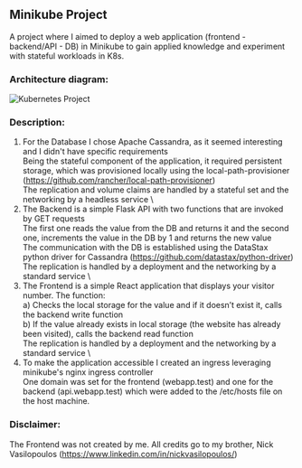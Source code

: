 ## **Minikube Project**

A project where I aimed to deploy a web application (frontend - backend/API - DB) in Minikube to gain applied knowledge and experiment with stateful workloads in K8s.

### **Architecture diagram:**

![Kubernetes Project](https://user-images.githubusercontent.com/68524920/221428695-b878d366-5471-4e00-928d-da48df0508f1.png)


### **Description:**
1. For the Database I chose Apache Cassandra, as it seemed interesting and I didn't have specific requirements \
Being the stateful component of the application, it required persistent storage, which was provisioned locally using the local-path-provisioner (https://github.com/rancher/local-path-provisioner) \
The replication and volume claims are handled by a stateful set and the networking by a headless service \
2. The Backend is a simple Flask API with two functions that are invoked by GET requests \
The first one reads the value from the DB and returns it and the second one, increments the value in the DB by 1 and returns the new value \
The communication with the DB is established using the DataStax python driver for Cassandra (https://github.com/datastax/python-driver) \
The replication is handled by a deployment and the networking by a standard service \
3. The Frontend is a simple React application that displays your visitor number. The function: \
a) Checks the local storage for the value and if it doesn’t exist it, calls the backend write function \
b) If the value already exists in local storage (the website has already been visited), calls the backend read function \
The replication is handled by a deployment and the networking by a standard service \
4. To make the application accessible I created an ingress leveraging minikube's nginx ingress controller \
One domain was set for the frontend (webapp.test) and one for the backend (api.webapp.test) which were added to the /etc/hosts file on the host machine.

### **Disclaimer:**
The Frontend was not created by me. All credits go to my brother, Nick Vasilopoulos (https://www.linkedin.com/in/nickvasilopoulos/)
